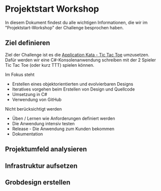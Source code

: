 # Projektstart Workshop

In diesem Dokument findest du alle wichtigen Informationen, die wir im "Projektstart-Workshop" der Challenge besprochen haben.

## Ziel definieren

Ziel der Challenge ist es die [Application Kata - Tic Tac Toe](https://app.box.com/s/0474qkr7huwjo2mf607c) umzusetzen. Dafür werden wir eine C#-Konsolenanwendung schreiben mit der 2 Spieler Tic Tac Toe (oder kurz TTT) spielen können.

Im Fokus steht

 - Erstellen eines objektorientierten und evolvierbaren Designs
 - Iteratives vorgehen beim Erstellen von Design und Quellcode
 - Umsetzung in C#
 - Verwendung von GitHub
 
Nicht berücksichtigt werden

 - Üben / Lernen wie Anforderungen definiert werden
 - Die Anwendung intensiv testen
 - Release - Die Anwendung zum Kunden bekommen
 - Dokumentation

## Projektumfeld analysieren

## Infrastruktur aufsetzen

## Grobdesign erstellen
